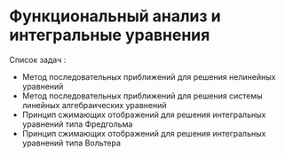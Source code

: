 # Функциональный анализ и интегральные уравнения 
Список задач :
* Метод последовательных приближений для решения нелинейных уравнений
* Метод последовательных приближений для решения системы линейных алгебраических уравнений
* Принцип сжимающих отображений для решения интегральных уравнений типа Фредгольма
* Принцип сжимающих отображений для решения интегральных уравнений типа Вольтера
